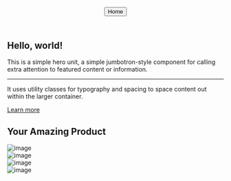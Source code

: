<!doctype html>
<html>

<head>
    <meta charset="UTF-8">
    <title>Untitled Document</title>
    <script src="js/jquery-3.5.1.slim.min.js"></script>
    <link rel="stylesheet" href="fontawesome4/css/font-awesome.min.css" />
    <meta name="viewport" content="width=device-width, initial-scale=1, shrink-to-fit=no">
    <link rel="stylesheet" href="bootstrap/4/css/bootstrap.min.css" />
</head>

<body>
    <header>
        <button id="btn1" class="btn text-primary">Home</button>
    </header>
    <section>
        <div class="jumbotron">
            <h1 class="display-3">Hello, world!</h1>
            <p class="lead">This is a simple hero unit, a simple jumbotron-style component for calling extra attention to featured content or information.</p>
            <hr class="my-4">
            <p>It uses utility classes for typography and spacing to space content out within the larger container.</p>
            <p class="lead">
                <a class="btn btn-primary btn-lg" href="#" role="button">Learn more</a>
            </p>
        </div>
        <div class="container">
            <div class="row text-center">
                <div class="col">
                    <h1>Your Amazing Product</h1>
                </div>
            </div>
            <div class="row pt-4">
                <div class="col-6 col-md-3">
                    <img alt="image" class="img-fluid" src="Images/Pizza_Tomatoes_Two_560583_7000x4636.jpg">
                </div>
                <div class="col-6 col-md-3">
                    <img alt="image" class="img-fluid">
                </div>
                <div class="col-6 col-md-3 mt-4 mt-md-0">
                    <img alt="image" class="img-fluid">
                </div>
                <div class="col-6 col-md-3 mt-4 mt-md-0">
                    <img alt="image" class="img-fluid">
                </div>
            </div>
        </div>
    </section>
    <script src="bootstrap/4/js/popper.min.js"></script>
    <script src="bootstrap/4/js/bootstrap.min.js"></script>
</body>

</html>